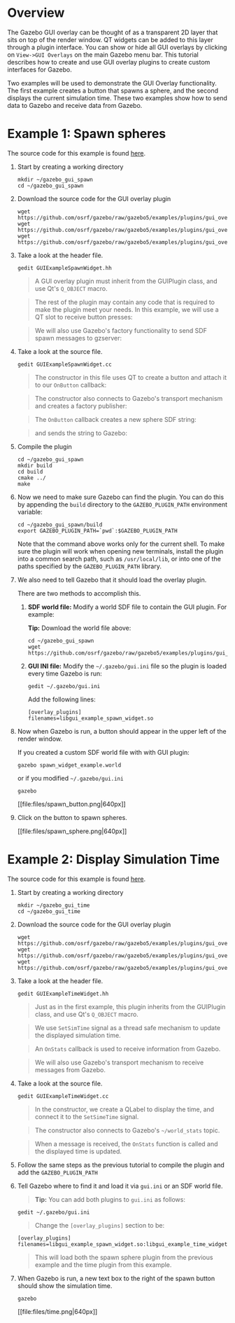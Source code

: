 # Overview

The Gazebo GUI overlay can be thought of as a transparent 2D layer that sits
on top of the render window. QT widgets can be added to this layer through
a plugin interface. You can show or hide all GUI overlays by clicking on
`View->GUI Overlays` on the main Gazebo menu bar. This tutorial describes how to
create and use GUI overlay plugins to create custom interfaces for Gazebo.

Two examples will be used to demonstrate the GUI Overlay functionality. The
first example creates a button that spawns a sphere, and the second displays
the current simulation time. These two examples show how to send data to
Gazebo and receive data from Gazebo.

# Example 1: Spawn spheres

The source code for this example is found [here](https://github.com/osrf/gazebo/blob/gazebo5/examples/plugins/gui_overlay_plugin_spawn).

1. Start by creating a working directory

    ~~~
    mkdir ~/gazebo_gui_spawn
    cd ~/gazebo_gui_spawn
    ~~~

1. Download the source code for the GUI overlay plugin

    ~~~
    wget https://github.com/osrf/gazebo/raw/gazebo5/examples/plugins/gui_overlay_plugin_spawn/GUIExampleSpawnWidget.hh
    wget https://github.com/osrf/gazebo/raw/gazebo5/examples/plugins/gui_overlay_plugin_spawn/GUIExampleSpawnWidget.cc
    wget https://github.com/osrf/gazebo/raw/gazebo5/examples/plugins/gui_overlay_plugin_spawn/CMakeLists.txt
    ~~~

1. Take a look at the header file.

    ~~~
    gedit GUIExampleSpawnWidget.hh
    ~~~

    > A GUI overlay plugin must inherit from the GUIPlugin class, and use Qt's `Q_OBJECT` macro.

    > <include src='https://github.com/osrf/gazebo/raw/gazebo5/examples/plugins/gui_overlay_plugin_spawn/GUIExampleSpawnWidget.hh' from='/.*class GAZEBO_VISIBLE/' to='/.*Q_OBJECT/' />

    > The rest of the plugin may contain any code that is required to make the plugin meet your needs. In this example, we will use a QT slot to receive button presses:

    > <include src='https://github.com/osrf/gazebo/raw/gazebo5/examples/plugins/gui_overlay_plugin_spawn/GUIExampleSpawnWidget.hh' from='/.*Callback trig/' to='OnButton\(\);' />

    > We will also use Gazebo's factory functionality to send SDF spawn messages to gzserver:

    > <include src='https://github.com/osrf/gazebo/raw/gazebo5/examples/plugins/gui_overlay_plugin_spawn/GUIExampleSpawnWidget.hh' from='/.*Node used/' to='/factoryPub;/' />

1. Take a look at the source file.

    ~~~
    gedit GUIExampleSpawnWidget.cc
    ~~~

    > The constructor in this file uses QT to create a button and attach it to our `OnButton` callback:

    > <include src='https://github.com/osrf/gazebo/raw/gazebo5/examples/plugins/gui_overlay_plugin_spawn/GUIExampleSpawnWidget.cc' from='/.*Create a push/' to='/OnButton\(\)\)\);/' />

    > The constructor also connects to Gazebo's transport mechanism and creates a factory publisher:

    > <include src='https://github.com/osrf/gazebo/raw/gazebo5/examples/plugins/gui_overlay_plugin_spawn/GUIExampleSpawnWidget.cc' from='/.*Create a node/' to='/factory\"\);/' />

    > The `OnButton` callback creates a new sphere SDF string:

    > <include src='https://github.com/osrf/gazebo/raw/gazebo5/examples/plugins/gui_overlay_plugin_spawn/GUIExampleSpawnWidget.cc' from='/.*std::ostringstream/' to='/\/sdf>\";/' />

    > and sends the string to Gazebo:

    > <include src='https://github.com/osrf/gazebo/raw/gazebo5/examples/plugins/gui_overlay_plugin_spawn/GUIExampleSpawnWidget.cc' from='/.*msgs::Factory msg/' to='/Publish\(msg\);/'/>

1. Compile the plugin

    ~~~
    cd ~/gazebo_gui_spawn
    mkdir build
    cd build
    cmake ../
    make
    ~~~

1. Now we need to make sure Gazebo can find the plugin. You can do this by
appending the `build` directory to the `GAZEBO_PLUGIN_PATH` environment variable:

    ~~~
    cd ~/gazebo_gui_spawn/build
    export GAZEBO_PLUGIN_PATH=`pwd`:$GAZEBO_PLUGIN_PATH
    ~~~

    Note that the command above works only for the current shell. To make sure
    the plugin will work when opening new terminals, install the plugin into a
    common search path, such as `/usr/local/lib`, or into one of the paths
    specified by the `GAZEBO_PLUGIN_PATH` library.

1. We also need to tell Gazebo that it should load the overlay plugin.

    There are two methods to accomplish this.

    1. **SDF world file:** Modify a world SDF file to contain the GUI plugin. For example:

        <include src='https://github.com/osrf/gazebo/raw/gazebo5/examples/plugins/gui_overlay_plugin_spawn/spawn_widget_example.world'/>

        **Tip:** Download the world file above:

        ~~~
        cd ~/gazebo_gui_spawn
        wget https://github.com/osrf/gazebo/raw/gazebo5/examples/plugins/gui_overlay_plugin_spawn/spawn_widget_example.world
        ~~~

    1. **GUI INI file:** Modify the `~/.gazebo/gui.ini` file so the plugin is loaded every time Gazebo is run:

        ~~~
        gedit ~/.gazebo/gui.ini
        ~~~

        Add the following lines:

        ~~~
        [overlay_plugins]
        filenames=libgui_example_spawn_widget.so
        ~~~

1. Now when Gazebo is run, a button should appear in the upper left of the render window.

    If you created a custom SDF world file with with GUI plugin:

    ~~~
    gazebo spawn_widget_example.world
    ~~~

    or if you modified `~/.gazebo/gui.ini`

    ~~~
    gazebo
    ~~~

    [[file:files/spawn_button.png|640px]]

1. Click on the button to spawn spheres.

    [[file:files/spawn_sphere.png|640px]]


# Example 2: Display Simulation Time

The source code for this example is found [here](https://github.com/osrf/gazebo/blob/gazebo5/examples/plugins/gui_overlay_plugin_time).

1. Start by creating a working directory

    ~~~
    mkdir ~/gazebo_gui_time
    cd ~/gazebo_gui_time
    ~~~

1. Download the source code for the GUI overlay plugin

    ~~~
    wget https://github.com/osrf/gazebo/raw/gazebo5/examples/plugins/gui_overlay_plugin_time/GUIExampleTimeWidget.hh
    wget https://github.com/osrf/gazebo/raw/gazebo5/examples/plugins/gui_overlay_plugin_time/GUIExampleTimeWidget.cc
    wget https://github.com/osrf/gazebo/raw/gazebo5/examples/plugins/gui_overlay_plugin_time/CMakeLists.txt
    ~~~

1. Take a look at the header file.

    ~~~
    gedit GUIExampleTimeWidget.hh
    ~~~

    > Just as in the first example, this plugin inherits from the GUIPlugin class, and use Qt's `Q_OBJECT` macro.

    > <include src='https://github.com/osrf/gazebo/raw/gazebo5/examples/plugins/gui_overlay_plugin_time/GUIExampleTimeWidget.hh' from='/.*class GAZEBO_VISIBLE/' to='/.*Q_OBJECT/' />

    > We use `SetSimTime` signal as a thread safe mechanism to update the displayed simulation time.

    > <include src='https://github.com/osrf/gazebo/raw/gazebo5/examples/plugins/gui_overlay_plugin_time/GUIExampleTimeWidget.hh' from='/.*A signal used/' to='/.*_string\);/' />

    > An `OnStats` callback is used to receive information from Gazebo.

    > <include src='https://github.com/osrf/gazebo/raw/gazebo5/examples/plugins/gui_overlay_plugin_time/GUIExampleTimeWidget.hh' from='/.*Callback that/' to='/_msg\);/' />

    > We will also use Gazebo's transport mechanism to receive messages from Gazebo.

    > <include src='https://github.com/osrf/gazebo/raw/gazebo5/examples/plugins/gui_overlay_plugin_time/GUIExampleTimeWidget.hh' from='/.*Node used to/' to='/statsSub;/' />

1. Take a look at the source file.

    ~~~
    gedit GUIExampleTimeWidget.cc
    ~~~

    > In the constructor, we create a QLabel to display the time, and connect it to the `SetSimeTime` signal.

    > <include src='https://github.com/osrf/gazebo/raw/gazebo5/examples/plugins/gui_overlay_plugin_time/GUIExampleTimeWidget.cc' from='/.*Create a time label/' to='/QueuedConnection\);/' />

    > The constructor also connects to Gazebo's `~/world_stats` topic.

    > <include src='https://github.com/osrf/gazebo/raw/gazebo5/examples/plugins/gui_overlay_plugin_time/GUIExampleTimeWidget.cc' from='/.*Create a node for/' to='/this\);/' />

    > When a message is received, the `OnStats` function is called and the displayed time is updated.

    > <include src='https://github.com/osrf/gazebo/raw/gazebo5/examples/plugins/gui_overlay_plugin_time/GUIExampleTimeWidget.cc' from='/void GUIExampleTimeWidget::OnStats/' to='/\)\)\);/' />

1. Follow the same steps as the previous tutorial to compile the plugin and add the `GAZEBO_PLUGIN_PATH`

1. Tell Gazebo where to find it and load it via `gui.ini` or an SDF  world file.

    > **Tip:** You can add both plugins to `gui.ini` as follows:

    ~~~
    gedit ~/.gazebo/gui.ini
    ~~~

    > Change the `[overlay_plugins]` section to be:

    ~~~
    [overlay_plugins]
    filenames=libgui_example_spawn_widget.so:libgui_example_time_widget.so
    ~~~

    > This will load both the spawn sphere plugin from the previous example and the time plugin from this example.

1. When Gazebo is run, a new text box to the right of the spawn button should show the simulation time.

    ~~~
    gazebo
    ~~~

    [[file:files/time.png|640px]]

